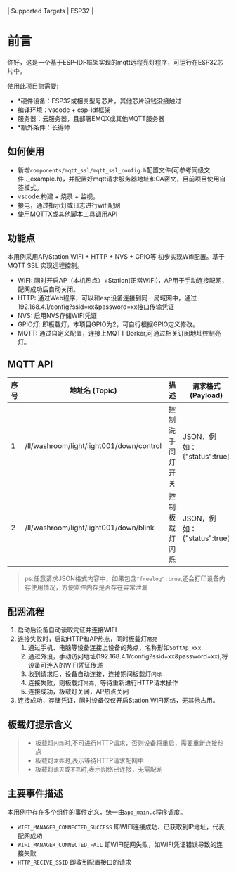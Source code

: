| Supported Targets | ESP32 |
# 前言

你好，这是一个基于ESP-IDF框架实现的mqtt远程亮灯程序，可运行在ESP32芯片中。

使用此项目您需要:
- *硬件设备：ESP32或相关型号芯片，其他芯片没钱没接触过
- 编译环境：vscode + esp-idf框架
- 服务器：云服务器，且部署EMQX或其他MQTT服务器
- *额外条件：长得帅

## 如何使用

- 新增`components/mqtt_ssl/mqtt_ssl_config.h`配置文件(可参考同级文件.._example.h)，并配置好mqtt请求服务器地址和CA密文，目前项目使用自签模式。
- vscode:构建 + 烧录 + 监视。
- 接电，通过指示灯或日志进行wifi配网
- 使用MQTTX或其他脚本工具调用API

## 功能点

本用例采用AP/Station WIFI + HTTP + NVS + GPIO等 初步实现Wifi配置。基于MQTT SSL 实现远程控制。

- WIFI: 同时开启AP（本机热点）+Station(正常WIFI)，AP用于手动连接配网，配网成功后自动关闭。
- HTTP: 通过Web程序，可以和esp设备连接到同一局域网中，通过192.168.4.1/config?ssid=xx&password=xx接口传输凭证
- NVS: 启用NVS存储WIFI凭证
- GPIO灯: 即板载灯，本项目GPIO为2，可自行根据GPIO定义修改。
- MQTT: 通过自定义配置，连接上MQTT Borker,可通过相关订阅地址控制亮灯。

## MQTT API

| 序号 | 地址名 (Topic)                                     | 描述                 | 请求格式 (Payload) |
|------|---------------------------------------------------|--------------------|------------------|
| 1    | /ll/washroom/light/light001/down/control          | 控制洗手间灯开关     | JSON，例如：{"status":true} |
| 2    | /ll/washroom/light/light001/down/blink            | 控制板载灯闪烁     | JSON，例如：{"status":true} |

> ps:任意请求JSON格式内容中，如果包含`"freelog":true`,还会打印设备内存使用情况，方便监控内存是否存在异常泄漏

## 配网流程
1. 启动后设备自动读取凭证并连接WIFI
2. 连接失败时，启动HTTP和AP热点，同时板载灯`常亮`
    1. 通过手机、电脑等设备连接上设备的热点，名称形如`SoftAp_xxx`
    2. 通过外设，手动访问地址(192.168.4.1/config?ssid=xx&password=xx),将设备可连入的WIFI凭证传递
    3. 收到请求后，设备自动连接，连接期间板载灯`闪烁` 
    4. 连接失败，则板载灯`常亮`，等待重新进行HTTP请求操作
    5. 连接成功，板载灯关闭，AP热点关闭
3. 连接成功，存储凭证，同时设备仅仅开启Station WIFI网络，无其他占用。
##  板载灯提示含义
> - 板载灯`闪烁`时,不可进行HTTP请求，否则设备将重启，需要重新连接热点
> - 板载灯`常亮`时,表示等待HTTP请求配网中
> - 板载灯`熄灭`或`不亮`时,表示网络已连接，无需配网

## 主要事件描述
本用例中存在多个组件的事件定义，统一由`app_main.c`程序调度。
- `WIFI_MANAGER_CONNECTED_SUCCESS`
    即WIFI连接成功、已获取到IP地址，代表配网成功
- `WIFI_MANAGER_CONNECTED_FAIL`
    即WIFI配网失败，如WIFI凭证错误导致的连接失败
- `HTTP_RECIVE_SSID`
    即收到配置接口的请求

